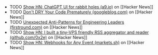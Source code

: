 - TODO [Show HN: ChatGPT UI for rabbit holes (a9.io)](https://news.ycombinator.com/item?id=40522844) on [[Hacker News]]
- TODO [Don't DRY Your Code Prematurely (googleblog.com)](https://news.ycombinator.com/item?id=40525064) on [[Hacker News]]
- TODO [Unexpected Anti-Patterns for Engineering Leaders (firstround.com)](https://news.ycombinator.com/item?id=40525802) on [[Hacker News]]
- TODO [Show HN: I built a tiny-VPS friendly RSS aggregator and reader (github.com/0x2e)](https://news.ycombinator.com/item?id=40522244) on [[Hacker News]]
- TODO [Show HN: Webhooks for Any Event (markets.sh)](https://news.ycombinator.com/item?id=40524681) on [[Hacker News]]